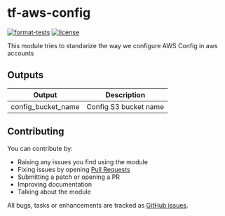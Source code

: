 # tf-aws-config

[![format-tests](https://github.com/3scale-ops/tf-aws-config/workflows/format-tests/badge.svg)](https://github.com/3scale-ops/tf-aws-config/actions/workflows/format-tests.yaml?query=workflow%3Aformat-tests)
[![license](https://badgen.net/github/license/3scale-ops/tf-aws-config)](https://github.com/3scale-ops/tf-aws-config/blob/main/LICENSE)

This module tries to standarize the way we configure AWS Config in aws accounts

## Outputs

| Output | Description                               |
| ------ | ----------------------------------------- |
| config_bucket_name | Config S3 bucket name |

## Contributing

You can contribute by:

* Raising any issues you find using the module
* Fixing issues by opening [Pull Requests](https://github.com/3scale-ops/tf-aws-config/pulls)
* Submitting a patch or opening a PR
* Improving documentation
* Talking about the module

All bugs, tasks or enhancements are tracked as [GitHub issues](https://github.com/3scale-ops/tf-aws-config/issues).
